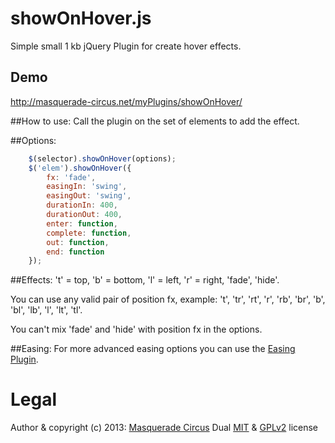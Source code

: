 showOnHover.js
=================

Simple small 1 kb jQuery Plugin for create hover effects.

## Demo
http://masquerade-circus.net/myPlugins/showOnHover/

##How to use:
Call the plugin on the set of elements to add the effect. 
				
##Options:
```javascript
	$(selector).showOnHover(options);
	$('elem').showOnHover({
		fx: 'fade',
		easingIn: 'swing',
		easingOut: 'swing',
		durationIn: 400,
		durationOut: 400,
		enter: function,
		complete: function,
		out: function,
		end: function
	});
```

##Effects:
't' = top, 'b' = bottom, 'l' = left, 'r' = right, 'fade', 'hide'.

You can use any valid pair of position fx, example: 't', 'tr', 'rt', 'r', 'rb', 'br', 'b', 'bl', 'lb', 'l', 'lt', 'tl'.

You can't mix 'fade' and 'hide' with position fx in the options.

##Easing:
For more advanced easing options you can use the [Easing Plugin](http://gsgd.co.uk/sandbox/jquery/easing/). 

# Legal
Author & copyright (c) 2013: [Masquerade Circus](http://masquerade-circus.net)
Dual [MIT](http://opensource.org/licenses/MIT) & [GPLv2](http://opensource.org/licenses/GPL-2.0) license

